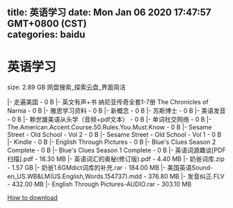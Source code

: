 
title: 英语学习
date: Mon Jan 06 2020 17:47:57 GMT+0800 (CST)    
categories: baidu
---

# 英语学习
size: 2.89 GB
 网盘搜索_探索云盘_界面简洁
 
|- 走遍美国 - 0 B
|- 英文有声+书 纳尼亚传奇全套1-7册 The Chronicles of Narnia - 0 B
|- 雅思学习资料 - 0 B
|- 新概念 - 0 B
|- 苏斯博士 - 0 B
|- 美语发音 - 0 B
|- 赖世雄美语从头学（音频+pdf文本） - 0 B
|- 单词社交网络 - 0 B
|- The.American.Accent.Course.50.Rules.You.Must.Know - 0 B
|- Sesame Street - Old School - Vol 2 - 0 B
|- Sesame Street - Old School - Vol 1 - 0 B
|- Kindle - 0 B
|- English Through Pictures - 0 B
|- Blue's Clues Season 2 Complete - 0 B
|- Blue's Clues Season 1 Complete - 0 B
|- 英语词源趣谈[PDF扫描].pdf - 18.30 MB
|- 英语词汇的奥秘(修订版).pdf - 4.40 MB
|- 奶爸词库.zip - 1.57 GB
|- 奶爸1.6GMdict词库的补充.rar - 184.00 MB
|- 美国英语Sound-en_US.WB&LM(US.English,Words.154737).mdd - 376.80 MB
|- 发音纠正.FLV - 432.00 MB
|- English Through Pictures-AUDIO.rar - 303.10 MB

[How to download](https://bpcam.bemobtrk.com/go/2ceec3aa-1ca2-46d6-b9ff-aaa5c184517c?jno=2274)